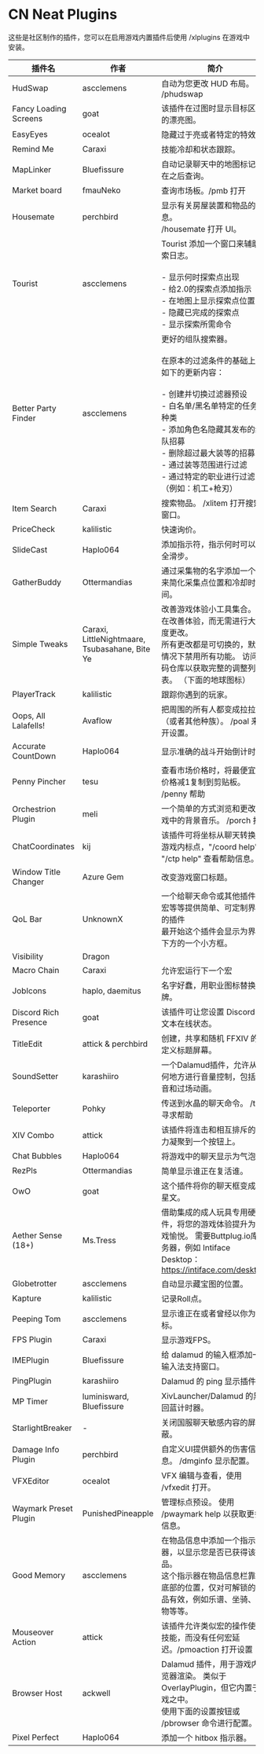 # CN Neat Plugins

这些是社区制作的插件，您可以在启用游戏内置插件后使用 /xlplugins 在游戏中安装。


| 插件名 | 作者 | 简介 |
|---------------|---------------|-----------------|
| HudSwap | ascclemens | 自动为您更改 HUD 布局。 /phudswap |
| Fancy Loading Screens | goat | 该插件在过图时显示目标区域的漂亮图。 |
| EasyEyes | ocealot | 隐藏过于亮或者特定的特效。 |
| Remind Me | Caraxi | 技能冷却和状态跟踪。 |
| MapLinker | Bluefissure | 自动记录聊天中的地图标记并在之后查询。 |
| Market board | fmauNeko | 查询市场板。/pmb 打开 |
| Housemate | perchbird | 显示有关房屋装置和物品的信息。<br>/housemate 打开 UI。 |
| Tourist | ascclemens | Tourist 添加一个窗口来辅助探索日志。<br><br>- 显示何时探索点出现<br>- 给2.0的探索点添加指示<br>- 在地图上显示探索点位置<br>- 隐藏已完成的探索点<br>- 显示探索所需命令 |
| Better Party Finder | ascclemens | 更好的组队搜索器。<br><br>在原本的过滤条件的基础上有如下的更新内容：<br><br>- 创建并切换过滤器预设<br>- 白名单/黑名单特定的任务和种类<br>- 添加角色名隐藏其发布的组队招募<br>- 删除超过最大装等的招募<br>- 通过装等范围进行过滤<br>- 通过特定的职业进行过滤（例如：机工+枪刃） |
| Item Search | Caraxi | 搜索物品。 /xlitem 打开搜索窗口。 |
| PriceCheck | kalilistic | 快速询价。 |
| SlideCast | Haplo064 | 添加指示符，指示何时可以安全滑步。 |
| GatherBuddy | Ottermandias | 通过采集物的名字添加一个 UI 来简化采集点位置和冷却时间。 |
| Simple Tweaks | Caraxi, LittleNightmaare, Tsubasahane, Bite Ye | 改善游戏体验小工具集合。 旨在改善体验，而无需进行大幅度更改。<br>所有更改都是可切换的，默认情况下禁用所有功能。 访问代码仓库以获取完整的调整列表。 （下面的地球图标） |
| PlayerTrack | kalilistic | 跟踪你遇到的玩家。 |
| Oops, All Lalafells! | Avaflow | 把周围的所有人都变成拉拉肥（或者其他种族）。 /poal 来打开设置。 |
| Accurate CountDown | Haplo064 | 显示准确的战斗开始倒计时。 |
| Penny Pincher | tesu | 查看市场价格时，将最便宜的价格减1复制到剪贴板。 /penny 帮助 |
| Orchestrion Plugin | meli | 一个简单的方式浏览和更改游戏中的背景音乐。 /porch 打开 |
| ChatCoordinates | kij | 该插件可将坐标从聊天转换为游戏内标点，"/coord help" 或 "/ctp help" 查看帮助信息。 |
| Window Title Changer | Azure Gem | 改变游戏窗口标题。 |
| QoL Bar | UnknownX | 一个给聊天命令或其他插件、宏等等提供简单、可定制界面的插件<br>最开始这个插件会显示为界面下方的一个小方框。 |
| Visibility | Dragon |  |
| Macro Chain | Caraxi | 允许宏运行下一个宏 |
| JobIcons | haplo, daemitus | 名字好蠢，用职业图标替换名牌。 |
| Discord Rich Presence | goat | 该插件可让您设置 Discord 富文本在线状态。 |
| TitleEdit | attick & perchbird | 创建，共享和随机 FFXIV 的自定义标题屏幕。 |
| SoundSetter | karashiiro | 一个Dalamud插件，允许从任何地方进行音量控制，包括调音和过场动画。 |
| Teleporter | Pohky | 传送到水晶的聊天命令。 /tp 寻求帮助 |
| XIV Combo | attick | 该插件将连击和相互排斥的能力凝聚到一个按钮上。 |
| Chat Bubbles | Haplo064 | 将游戏中的聊天显示为气泡。 |
| RezPls | Ottermandias | 简单显示谁正在复活谁。 |
| OwO | goat | 这个插件将你的聊天框变成火星文。 |
| Aether Sense (18+) | Ms.Tress | 借助集成的成人玩具专用硬件，将您的游戏体验提升为游戏愉悦。 需要Buttplug.io库服务器，例如 Intiface Desktop：https://intiface.com/desktop/ |
| Globetrotter | ascclemens | 自动显示藏宝图的位置。 |
| Kapture | kalilistic | 记录Roll点。 |
| Peeping Tom | ascclemens | 显示谁正在或者曾经以你为目标。 |
| FPS Plugin | Caraxi | 显示游戏FPS。 |
| IMEPlugin | Bluefissure | 给 dalamud 的输入框添加一个输入法支持窗口。 |
| PingPlugin | karashiiro | Dalamud 的 ping 显示插件。 |
| MP Timer | luminisward, Bluefissure | XivLauncher/Dalamud 的黑魔回蓝计时器。 |
| StarlightBreaker | - | 关闭国服聊天敏感内容的屏蔽。 |
| Damage Info Plugin | perchbird | 自定义UI提供额外的伤害信息。 /dmginfo 显示配置。 |
| VFXEditor | ocealot | VFX 编辑与查看，使用 /vfxedit 打开。 |
| Waymark Preset Plugin | PunishedPineapple | 管理标点预设。 使用 /pwaymark help 以获取更多信息。 |
| Good Memory | ascclemens | 在物品信息中添加一个指示器，以显示您是否已获得该物品。<br>这个指示器在物品信息栏靠近底部的位置，仅对可解锁的物品有效，例如乐谱、坐骑、宠物等等。 |
| Mouseover Action | attick | 该插件允许类似宏的操作使用技能，而没有任何宏延迟。/pmoaction 打开设置 |
| Browser Host | ackwell | Dalamud 插件，用于游戏内浏览器渲染。 类似于 OverlayPlugin，但它内置于游戏之中。<br>使用下面的设置按钮或 /pbrowser 命令进行配置。 |
| Pixel Perfect | Haplo064 | 添加一个 hitbox 指示器。 |